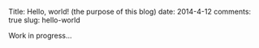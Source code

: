 Title: Hello, world! (the purpose of this blog)
date: 2014-4-12
comments: true
slug: hello-world

Work in progress...

